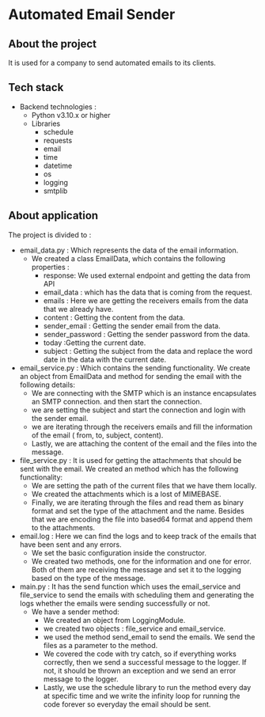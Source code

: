 # Automated Email Sender

## About the project
It is used for a company to send automated emails to its clients. 

## Tech stack
- Backend technologies : 
    - Python v3.10.x or higher
    - Libraries
        - schedule
        - requests
        - email
        - time
        - datetime
        - os
        - logging
        - smtplib

## About application
The project is divided to : 
- email_data.py : Which represents the data of the email information. 
    - We created a class EmailData, which contains the following properties :
        - response: We used external endpoint and getting the data from API
        - email_data : which has the data that is coming from the request. 
        - emails : Here we are getting the receivers emails from the data that we already have.
        - content : Getting the content from the data.
        - sender_email : Getting the sender email from the data.   
        - sender_password : Getting the sender password from the data.  
        - today :Getting the current date.
        - subject : Getting the subject from the data and replace the word date in the data with the current date.   
- email_service.py : Which contains the sending functionality. We create an object from EmailData and method for sending the email with the following details:
    - We are connecting with the SMTP which is an instance encapsulates an SMTP connection. and then start the connection.
    - we are setting the subject and start the connection and login with the sender email.
    - we are iterating through the receivers emails and fill the information of the email ( from, to, subject, content).
    - Lastly, we are attaching the content of the email and the files into the message. 
- file_service.py : It is used for getting the attachments that should be sent with the email. We created an method which has the following functionality:
    - We are setting the path of the current files that we have them locally. 
    - We created the attachments which is a lost of MIMEBASE.
    - Finally, we are iterating through the files and read them as binary format and set the type of the attachment and the name. Besides that we are encoding the file into based64 format and append them to the attachments.
- email.log : Here we can find the logs and to keep track of the emails that have been sent and any errors. 
    - We set the basic configuration inside the constructor.
    - We created two methods, one for the information and one for error. Both of them are receiving the message and set it to the logging based on the type of the message.
- main.py : It has the send function which uses the email_service and file_service to send the emails with scheduling them and generating the logs whether the emails were sending successfully or not.
    - We have a sender method:
        - We created an object from LoggingModule.
        - we created two objects : file_service and email_service.
        - we used the method send_email to send the emails. We send the files as a parameter to the method.
        - We covered the code with try catch, so if everything works correctly, then we send a successful message to the logger. If not, it should be thrown an exception and we send an error message to the logger. 
        - Lastly, we use the schedule library to run the method every day at specific time and we write the infinity loop for running the code forever so everyday the email should be sent.


